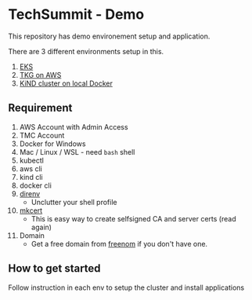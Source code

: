 # TechSummit - Demo 


This repository has demo environement setup and application.


There are 3 different environments setup in this. 
1. [EKS](eks/README.md)
2. [TKG on AWS](tkg-on-aws/README.md)
3. [KiND cluster on local Docker](kind/README.md)


## Requirement

1. AWS Account with Admin Access
1. TMC Account
1. Docker for Windows
1. Mac / Linux / WSL - need `bash` shell
1. kubectl
1. aws cli
1. kind cli
1. docker cli
1. [direnv](https://direnv.net/)
   - Unclutter your shell profile
1. [mkcert](http://mkcert.dev/)
   - This is easy way to create selfsigned CA and server certs (read again)
1. Domain
   - Get a free domain from [freenom](httpw://www.freenom.com) if you don't have one.

## How to get started
Follow instruction in each env to setup the cluster and install applications
